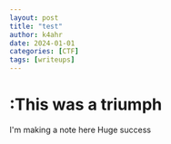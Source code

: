 ```yaml
---
layout: post
title: "test"
author: k4ahr
date: 2024-01-01
categories: [CTF]
tags: [writeups]
---
```


# :This was a triumph 

I'm making a note here
Huge success
